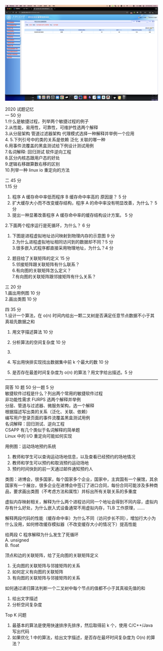 ![image.png](https://raw.githubusercontent.com/psychonaut1f/2025/main/825/20250318155027762.png)

2020 试题记忆  
一 50 分  
1.什么是敏捷过程，列举两个敏捷过程的例子  
2.从性能，易用性，可靠性，可维护性选两个解释  
3.从分层架构 管道过滤器架构 代理模式选择一种解释并举例一个应用  
4.
5.下列引号中的类的关系是依赖 泛化 关联的哪一种  
6.用事件流覆盖的黑盒测试给下例设计测试用例  
7.名词解释: 回归测试 软件逆向工程  
8.区分内核态跟用户态的好处  
9.逻辑右移跟算数右移的区别  
10.列举一种 linux io 重定向的方法

二 45 分  
1.15 分  
 1. 程序 A 缓存命中率低而程序 B 缓存命中率高的   原因是？ 5 分  
2. 扩大缓存大小而不改变缓存结构，程序 A 的命中率没有明显改善，为什么？ 5 分  
3. 提出一种显著改善程序 A 缓存命中率的缓存结构设计方案。 5 分

2.下面两个程序运行是死循环，为什么？ 6 分

1. 下图是进程虚拟地址访问映射到物理内存的示意图 9 分  
2.为什么进程虚拟地址相同访问到的数据却不同？5 分  
3.很多嵌入式程序都直接采用物理地址，为什么？4 分

4. 题目给了关联矩阵的定义 15 分  
5.邻接矩阵跟关联矩阵有什么联系？  
6.有向图的关联矩阵怎么定义？  
7.有向图的关联矩阵跟邻接矩阵有什么关系？

三 20 分  
1.画出用例图 10 分  
2.画出类图 10 分

四 35 分  
1.设计一个算法，在 o(n) 时间内给出一颗二叉树是否满足任意节点数据不小于其真祖先数据之和  
1. 用文字描述算法 10 分  
2. 分析算法的空间复杂度 10 分

3.
4. 写出用快排实现找出数据集中前 k 个最大的数 10 分  
5. 是否存在最差时间复杂度为 o(n) 的算法？用文字给出描述。5 分




-----------



简答 10 题 50 分一题 5 分  
敏捷软件过程是什么？列出两个常用的敏捷软件过程  
非功能性需求 FURPS 选两个解释并举例  
分层、管道与过滤器、微服务架构，选一个解释  
根据描述写出类的关系（泛化、关联、依赖）  
编写用户登录页面的事件流覆盖黑盒测试用例  
名词解释：回归测试、逆向工程  
CSAPP 有几个类似于名词解释的简单题  
Linux 中的 I/O 重定向可能如何实现

用例图：运动场地预约系统
1. 教师和学生可以查询运动场地信息，以及查看已经预约的场地情况
2. 教师和学生可以预约和取消预约运动场地
3. 预约时间快到的前一天通过邮件通知预约人

类图：进博会，很多国家，每个国家多个企业，国家中，主宾国有一个展馆，其余国家有一个展台，很多企业在进博会中签订了进口合同，每份合同可能涉及多种商品，要求画出类图（不考虑方法和属性）并标出所有关联关系的多重度

虚拟内存映射相关，解释为什么两个进程访问同一个地址会得到不同内容，虚拟内存有什么好处，为什么嵌入式设备通常不用虚拟内存，TLB 工作原理，……

解释两段代码的性能（缓存命中率）为什么不同（访问步长不同），增加行大小为什么没用，如何修改缓存模拟器（不改变缓存大小的情况下）提高性能

给两段 C 程序解释为什么发生了死循环  
A. unsigned  
B. float

顶点和边的关联矩阵，给了无向图的关联矩阵定义
1. 无向图的关联矩阵与邻接矩阵的关系
2. 如何定义有向图的关联矩阵
3. 有向图的关联矩阵与邻接矩阵的关系

如何通过递归算法判断一个二叉树中每个节点的值都不小于其真祖先值的和
1. 给出文字描述
2. 分析空间复杂度

Top K 问题
1. 最基本的算法是使用快速排序先排序，然后取得前 k 个，使用 C/C++/Java 写出代码
2. 如果优化 1 中的算法，给出文字描述，是否存在最坏时间复杂度为 O(n) 的算法？
